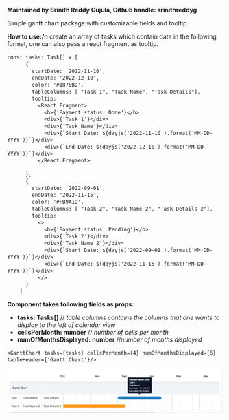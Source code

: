 **Maintained by Srinith Reddy Gujula, Github handle: srinithreddyg**

Simple gantt chart package with customizable fields and tooltip.

**How to use:/n**
create an array of tasks which contain data in the following format, one can also pass a react fragment as tooltip.

```
const tasks: Task[] = [
      {
        startDate: '2022-11-10',
        endDate: '2022-12-10',
        color: '#1878BD',
        tableColumns: [ "Task 1", "Task Name", "Task Details"],
        tooltip: 
          <React.Fragment>
            <b>{'Payment status: Done'}</b>
            <div>{'Task 1'}</div>
            <div>{'Task Name'}</div>
            <div>{`Start Date: ${dayjs('2022-11-10').format('MM-DD-YYYY')}`}</div>
            <div>{`End Date: ${dayjs('2022-12-10').format('MM-DD-YYYY')}`}</div>
          </React.Fragment>
        
      },
      {
        startDate: '2022-09-01',
        endDate: '2022-11-15',
        color: '#FB9A1D',
        tableColumns: [ "Task 2", "Task Name 2", "Task Details 2"],
        tooltip: 
          <>
            <b>{'Payment status: Pending'}</b>
            <div>{'Task 2'}</div>
            <div>{'Task Name 2'}</div>
            <div>{`Start Date: ${dayjs('2022-09-01').format('MM-DD-YYYY')}`}</div>
            <div>{`End Date: ${dayjs('2022-11-15').format('MM-DD-YYYY')}`}</div>
          </>
      }
    ]
```

**Component takes following fields as props:**
- **tasks: Tasks[]** // *table columns contains the columns that one wants to display to the left of calendar view* 
- **cellsPerMonth: number** // *number of cells per month*
- **numOfMonthsDisplayed: number** //*number of months displayed*

```
<GanttChart tasks={tasks} cellsPerMonth={4} numOfMonthsDisplayed={6} tableHeader={'Gantt Chart'}/>
```

![Image](Screenshot_1.png)
